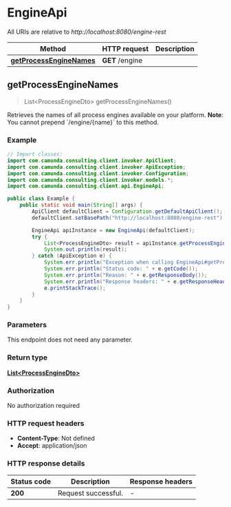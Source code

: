 # EngineApi

All URIs are relative to *http://localhost:8080/engine-rest*

Method | HTTP request | Description
------------- | ------------- | -------------
[**getProcessEngineNames**](EngineApi.md#getProcessEngineNames) | **GET** /engine | 



## getProcessEngineNames

> List&lt;ProcessEngineDto&gt; getProcessEngineNames()



Retrieves the names of all process engines available on your platform. **Note**: You cannot prepend &#x60;/engine/{name}&#x60; to this method.

### Example

```java
// Import classes:
import com.camunda.consulting.client.invoker.ApiClient;
import com.camunda.consulting.client.invoker.ApiException;
import com.camunda.consulting.client.invoker.Configuration;
import com.camunda.consulting.client.invoker.models.*;
import com.camunda.consulting.client.api.EngineApi;

public class Example {
    public static void main(String[] args) {
        ApiClient defaultClient = Configuration.getDefaultApiClient();
        defaultClient.setBasePath("http://localhost:8080/engine-rest");

        EngineApi apiInstance = new EngineApi(defaultClient);
        try {
            List<ProcessEngineDto> result = apiInstance.getProcessEngineNames();
            System.out.println(result);
        } catch (ApiException e) {
            System.err.println("Exception when calling EngineApi#getProcessEngineNames");
            System.err.println("Status code: " + e.getCode());
            System.err.println("Reason: " + e.getResponseBody());
            System.err.println("Response headers: " + e.getResponseHeaders());
            e.printStackTrace();
        }
    }
}
```

### Parameters

This endpoint does not need any parameter.

### Return type

[**List&lt;ProcessEngineDto&gt;**](ProcessEngineDto.md)

### Authorization

No authorization required

### HTTP request headers

- **Content-Type**: Not defined
- **Accept**: application/json

### HTTP response details
| Status code | Description | Response headers |
|-------------|-------------|------------------|
| **200** | Request successful. |  -  |

